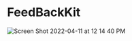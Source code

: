 # FeedBackKit

![Screen Shot 2022-04-11 at 12 14 40 PM](https://user-images.githubusercontent.com/36622557/162812971-5630fb95-d081-4d29-ba37-8fbd35be525a.png)

